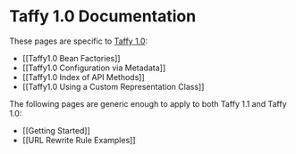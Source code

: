 # Taffy 1.0 Documentation

These pages are specific to [Taffy 1.0](https://github.com/atuttle/Taffy/tags):

* [[Taffy1.0 Bean Factories]]
* [[Taffy1.0 Configuration via Metadata]]
* [[Taffy1.0 Index of API Methods]]
* [[Taffy1.0 Using a Custom Representation Class]]

The following pages are generic enough to apply to both Taffy 1.1 and Taffy 1.0:

* [[Getting Started]]
* [[URL Rewrite Rule Examples]]
